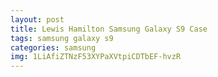 ```yaml
---
layout: post
title: Lewis Hamilton Samsung Galaxy S9 Case
tags: samsung galaxy s9
categories: samsung
img: 1LiAfiZTNzF53XYPaXVtpiCDTbEF-hvzR
---
```

